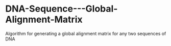 # DNA-Sequence---Global-Alignment-Matrix
Algorithm for generating a global alignment matrix for any two sequences of DNA
